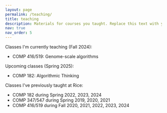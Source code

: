 ```yaml
---
layout: page
permalink: /teaching/
title: teaching
description: Materials for courses you taught. Replace this text with your description.
nav: true
nav_order: 5
---
```


Classes I'm currently teaching (Fall 2024):
- COMP 416/519: Genome-scale algorithms

Upcoming classes (Spring 2025):
- COMP 182: Algorithmic Thinking

Classes I've previously taught at Rice:
- COMP 182 during Spring 2022, 2023, 2024
- COMP 347/547 during Spring 2019, 2020, 2021
- COMP 416/519 during Fall 2020, 2021, 2022, 2023, 2024
